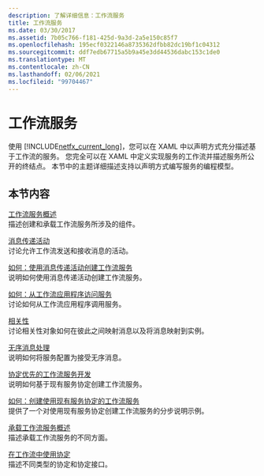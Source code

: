 ```yaml
---
description: 了解详细信息：工作流服务
title: 工作流服务
ms.date: 03/30/2017
ms.assetid: 7b05c766-f181-425d-9a3d-2a5e150c85f7
ms.openlocfilehash: 195ecf0322146a8735362dfbb82dc19bf1c04312
ms.sourcegitcommit: ddf7edb67715a5b9a45e3dd44536dabc153c1de0
ms.translationtype: MT
ms.contentlocale: zh-CN
ms.lasthandoff: 02/06/2021
ms.locfileid: "99704467"
---
```

# <a name="workflow-services"></a>工作流服务

使用 [!INCLUDE[netfx_current_long](../../../../includes/netfx-current-long-md.md)]，您可以在 XAML 中以声明方式充分描述基于工作流的服务。 您完全可以在 XAML 中定义实现服务的工作流并描述服务所公开的终结点。 本节中的主题详细描述支持以声明方式编写服务的编程模型。  
  
## <a name="in-this-section"></a>本节内容  

 [工作流服务概述](workflow-services-overview.md)  
 描述创建和承载工作流服务所涉及的组件。  
  
 [消息传递活动](messaging-activities.md)  
 讨论允许工作流发送和接收消息的活动。  
  
 [如何：使用消息传递活动创建工作流服务](how-to-create-a-workflow-service-with-messaging-activities.md)  
 说明如何使用消息传递活动创建工作流服务。  
  
 [如何：从工作流应用程序访问服务](how-to-access-a-service-from-a-workflow-application.md)  
 讨论如何从工作流应用程序调用服务。  
  
 [相关性](correlation.md)  
 讨论相关性对象如何在彼此之间映射消息以及将消息映射到实例。  
  
 [无序消息处理](out-of-order-message-processing.md)  
 说明如何将服务配置为接受无序消息。  
  
 [协定优先的工作流服务开发](../../windows-workflow-foundation/contract-first-workflow-service-development.md)  
 说明如何基于现有服务协定创建工作流服务。  
  
 [如何：创建使用现有服务协定的工作流服务](../../windows-workflow-foundation/how-to-create-a-workflow-service-that-consumes-an-existing-service-contract.md)  
 提供了一个对使用现有服务协定创建工作流服务的分步说明示例。  
  
 [承载工作流服务概述](hosting-workflow-services-overview.md)  
 描述承载工作流服务的不同方面。  
  
 [在工作流中使用协定](using-contracts-in-workflow.md)  
 描述不同类型的协定和协定接口。
